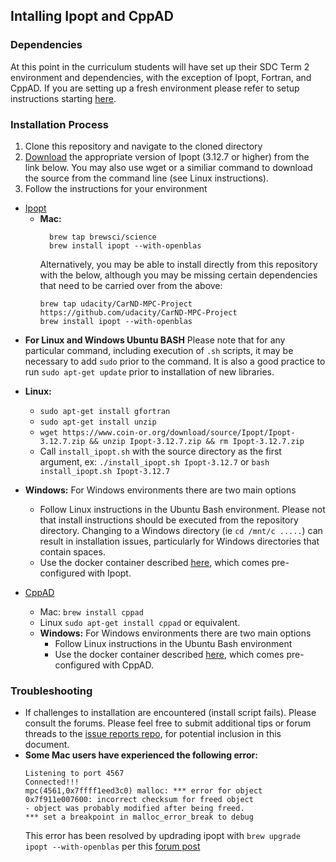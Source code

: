 ## Intalling Ipopt and CppAD

### Dependencies

At this point in the curriculum students will have set up their SDC Term 2 environment and dependencies, with the exception of Ipopt, Fortran, and CppAD.  If you are setting up a fresh environment please refer to setup instructions starting [here](https://classroom.udacity.com/nanodegrees/nd013/parts/40f38239-66b6-46ec-ae68-03afd8a601c8/modules/0949fca6-b379-42af-a919-ee50aa304e6a/lessons/f758c44c-5e40-4e01-93b5-1a82aa4e044f/concepts/382ebfd6-1d55-4487-84a5-b6a5a4ba1e47).

### Installation Process

1.  Clone this repository and navigate to the cloned directory
2.  [Download](https://www.coin-or.org/download/source/Ipopt/) the appropriate version of Ipopt (3.12.7 or higher) from the link below.  You may also use wget or a similiar command to download the source from the command line (see Linux instructions).
3.  Follow the instructions for your environment

* [Ipopt](https://projects.coin-or.org/Ipopt)
  * **Mac:**
    ```
      brew tap brewsci/science
      brew install ipopt --with-openblas
    ```
    Alternatively, you may be able to install directly from this repository with the below, although you may be missing certain dependencies that need to be carried over from the above:
    ```
    brew tap udacity/CarND-MPC-Project https://github.com/udacity/CarND-MPC-Project
    brew install ipopt --with-openblas
    ```

 - **For Linux and Windows Ubuntu BASH** Please note that for any particular command, including execution of ```.sh``` scripts, it may be necessary to add ```sudo``` prior to the command.  It is also a good practice to run ```sudo apt-get update``` prior to installation of new libraries.

  * **Linux:**
    * ```sudo apt-get install gfortran```
    * ```sudo apt-get install unzip```
    * ```wget https://www.coin-or.org/download/source/Ipopt/Ipopt-3.12.7.zip && unzip Ipopt-3.12.7.zip && rm Ipopt-3.12.7.zip```
    * Call `install_ipopt.sh` with the source directory as the first argument, ex: ```./install_ipopt.sh Ipopt-3.12.7``` or ```bash install_ipopt.sh Ipopt-3.12.7```

  * **Windows:** For Windows environments there are two main options
    * Follow Linux instructions in the Ubuntu Bash environment. Please not that install instructions should be executed from the repository directory.  Changing to a Windows directory (ie ```cd /mnt/c .....```) can result in installation issues, particularly for Windows directories that contain spaces.
    * Use the docker container described [here](https://classroom.udacity.com/nanodegrees/nd013/parts/40f38239-66b6-46ec-ae68-03afd8a601c8/modules/0949fca6-b379-42af-a919-ee50aa304e6a/lessons/f758c44c-5e40-4e01-93b5-1a82aa4e044f/concepts/16cf4a78-4fc7-49e1-8621-3450ca938b77), which comes pre-configured with Ipopt.
* [CppAD](https://www.coin-or.org/CppAD/)
  * Mac: `brew install cppad`
  * Linux `sudo apt-get install cppad` or equivalent.
  * **Windows:** For Windows environments there are two main options
    * Follow Linux instructions in the Ubuntu Bash environment
    * Use the docker container described [here](https://classroom.udacity.com/nanodegrees/nd013/parts/40f38239-66b6-46ec-ae68-03afd8a601c8/modules/0949fca6-b379-42af-a919-ee50aa304e6a/lessons/f758c44c-5e40-4e01-93b5-1a82aa4e044f/concepts/16cf4a78-4fc7-49e1-8621-3450ca938b77), which comes pre-configured with CppAD.

### Troubleshooting

* If challenges to installation are encountered (install script fails).  Please consult the forums.  Please feel free to submit additional tips or forum threads to the [issue reports repo](https://github.com/udacity/sdc-issue-reports), for potential inclusion in this document.
*  **Some Mac users have experienced the following error:**
     ```
     Listening to port 4567
     Connected!!!
     mpc(4561,0x7ffff1eed3c0) malloc: *** error for object 0x7f911e007600: incorrect checksum for freed object
     - object was probably modified after being freed.
     *** set a breakpoint in malloc_error_break to debug
     ```
     This error has been resolved by updrading ipopt with
     ```brew upgrade ipopt --with-openblas```
     per this [forum post](https://discussions.udacity.com/t/incorrect-checksum-for-freed-object/313433/19)
